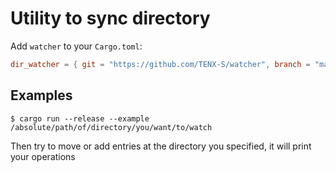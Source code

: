 # Utility to sync directory

Add `watcher` to your `Cargo.toml`:
```toml
dir_watcher = { git = "https://github.com/TENX-S/watcher", branch = "main" }
```
## Examples

```shell
$ cargo run --release --example /absolute/path/of/directory/you/want/to/watch
```

Then try to move or add entries at the directory you specified, it will print your operations
